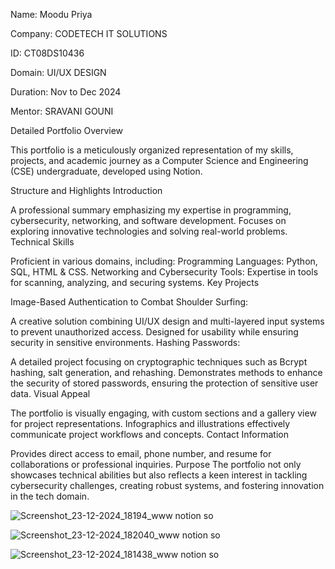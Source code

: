 
Name: Moodu Priya

Company: CODETECH IT SOLUTIONS

ID: CT08DS10436

Domain: UI/UX DESIGN

Duration: Nov to Dec 2024

Mentor: SRAVANI GOUNI

Detailed Portfolio Overview


This portfolio is a meticulously organized representation of my skills, projects, and academic journey as a Computer Science and Engineering (CSE) undergraduate, developed using Notion.

Structure and Highlights
Introduction

A professional summary emphasizing my expertise in programming, cybersecurity, networking, and software development.
Focuses on exploring innovative technologies and solving real-world problems.
Technical Skills

Proficient in various domains, including:
Programming Languages: Python, SQL, HTML & CSS.
Networking and Cybersecurity Tools: Expertise in tools for scanning, analyzing, and securing systems.
Key Projects

Image-Based Authentication to Combat Shoulder Surfing:

A creative solution combining UI/UX design and multi-layered input systems to prevent unauthorized access.
Designed for usability while ensuring security in sensitive environments.
Hashing Passwords:

A detailed project focusing on cryptographic techniques such as Bcrypt hashing, salt generation, and rehashing.
Demonstrates methods to enhance the security of stored passwords, ensuring the protection of sensitive user data.
Visual Appeal

The portfolio is visually engaging, with custom sections and a gallery view for project representations.
Infographics and illustrations effectively communicate project workflows and concepts.
Contact Information

Provides direct access to email, phone number, and resume for collaborations or professional inquiries.
Purpose
The portfolio not only showcases technical abilities but also reflects a keen interest in tackling cybersecurity challenges, creating robust systems, and fostering innovation in the tech domain.

![Screenshot_23-12-2024_18194_www notion so](https://github.com/user-attachments/assets/cb114ccb-e7df-4686-b803-f42002db64f8)

![Screenshot_23-12-2024_182040_www notion so](https://github.com/user-attachments/assets/0d2b5e8b-9de3-4d0e-8277-9653b7afee70)

![Screenshot_23-12-2024_181438_www notion so](https://github.com/user-attachments/assets/7d120b88-9584-4ad9-bfc0-73dbb0b2892b)



